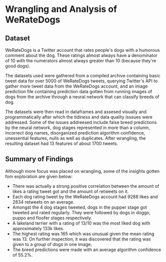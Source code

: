 # Wrangling and Analysis of WeRateDogs

## Dataset

WeRateDogs is a Twitter account that rates people's dogs with a humorous comment about the dog. These ratings almost always have a denominator of 10 with the numerators almost always greater than 10 (because they're good dogs).  

The datasets used were gathered from a compiled archive containing basic tweet data for over 5000 of WeRateDogs tweets, querying Twitter's API to gather more tweet data from the WeRateDogs account, and an image prediction file containing prediction data gotten from running images of dogs from the archive through a neural network that can classify breeds of dog.

The datasets were then read in dataframes and assesed visually and programmatically after which the tidiness and data quality isssues were addressed. Some of the issues addreesed include false breed predictions by the neural network, dog stages represented in more than a column, incorrect dog names, disorganized prediction algorithm confidence, unessential features, nulls as well as duplicates. After wrangling, the resulting dataset had 13 features of about 1700 tweets.

## Summary of Findings

Although more focus was placed on wrangling, some of the insights gotten fom exploration are given below:
* There was actually a strong positive correlation between the amount of likes a rating tweet got and the amount of retweets on it.
* Each dog rating tweet by the WeRateDogs account had 9288 likes and 2834 retweets on an average.
* Amongst the 4 dog stages tweeted, dogs in the pupper stage got tweeted and rated regularly. They were followed by dogs in doggo, puppo and floofer stages respectively.
* A lakeland terrier with a rating of 13/10 was the most liked dog with approximately 133k likes.
* The highest rating was 165 which was unusual given the mean rating was 13. On further inspection, it was discovered that the rating was given to a group of dogs in one image.
* The breed predictions were made with an average algorithm confidence of 55.2%.
